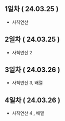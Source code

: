 ## 1일차 ( 24.03.25 )
- 사칙연산

## 2일차 ( 24.03.25 )
- 사칙연산 2

## 3일차 ( 24.03.26 )
- 사칙연산 3, 배열

## 4일차 ( 24.03.26 )
- 사칙연산 4 , 배열
